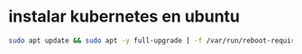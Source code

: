 # instalar kubernetes en ubuntu

```bash
sudo apt update && sudo apt -y full-upgrade [ -f /var/run/reboot-required ] && sudo reboot -f
```
